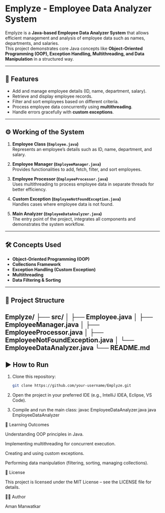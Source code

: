 # Emplyze - Employee Data Analyzer System

Emplyze is a **Java-based Employee Data Analyzer System** that allows efficient management and analysis of employee data such as names, departments, and salaries.  
This project demonstrates core Java concepts like **Object-Oriented Programming (OOP), Exception Handling, Multithreading, and Data Manipulation** in a structured way.

---

## 🚀 Features
- Add and manage employee details (ID, name, department, salary).
- Retrieve and display employee records.
- Filter and sort employees based on different criteria.
- Process employee data concurrently using **multithreading**.
- Handle errors gracefully with **custom exceptions**.

---

## ⚙️ Working of the System
1. **Employee Class (`Employee.java`)**  
   Represents an employee’s details such as ID, name, department, and salary.

2. **Employee Manager (`EmployeeManager.java`)**  
   Provides functionalities to add, fetch, filter, and sort employees.

3. **Employee Processor (`EmployeeProcessor.java`)**  
   Uses multithreading to process employee data in separate threads for better efficiency.

4. **Custom Exception (`EmployeeNotFoundException.java`)**  
   Handles cases where employee data is not found.

5. **Main Analyzer (`EmployeeDataAnalyzer.java`)**  
   The entry point of the project, integrates all components and demonstrates the system workflow.

---

## 🛠️ Concepts Used
- **Object-Oriented Programming (OOP)**
- **Collections Framework**
- **Exception Handling (Custom Exception)**
- **Multithreading**
- **Data Filtering & Sorting**

---
## 📂 Project Structure

Emplyze/
├── src/
│ ├── Employee.java
│ ├── EmployeeManager.java
│ ├── EmployeeProcessor.java
│ ├── EmployeeNotFoundException.java
│ └── EmployeeDataAnalyzer.java
└── README.md
---


## ▶️ How to Run
1. Clone this repository:
   ```bash
   git clone https://github.com/your-username/Emplyze.git
2. Open the project in your preferred IDE (e.g., IntelliJ IDEA, Eclipse, VS Code).

3. Compile and run the main class:
javac EmployeeDataAnalyzer.java
java EmployeeDataAnalyzer

📖 Learning Outcomes

Understanding OOP principles in Java.

Implementing multithreading for concurrent execution.

Creating and using custom exceptions.

Performing data manipulation (filtering, sorting, managing collections).

📜 License

This project is licensed under the MIT License – see the LICENSE
 file for details.

 👨‍💻 Author

Aman Manwatkar
